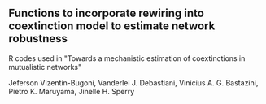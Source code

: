 ## Functions to incorporate rewiring into coextinction model to estimate network robustness

R codes used in "Towards a mechanistic estimation of coextinctions in mutualistic networks"

Jeferson Vizentin-Bugoni, Vanderlei J. Debastiani, Vinicius A. G. Bastazini, Pietro K. Maruyama, Jinelle H. Sperry